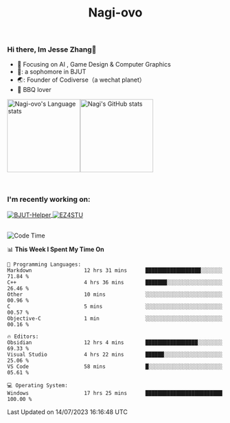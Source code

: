 

<!--
**Nagi-ovo/Nagi-ovo** is a ✨ _special_ ✨ repository because its `README.md` (this file) appears on your GitHub profile.

Here are some ideas to get you started:

- 🔭 I’m currently working on ...
- 🌱 I’m currently learning ...
- 👯 I’m looking to collaborate on ...
- 🤔 I’m looking for help with ...
- 💬 Ask me about ...
- 📫 How to reach me: ...
- 😄 Pronouns: ...
- ⚡ Fun fact: ...
-->
<h1 align="center">Nagi-ovo</h3>


<br />

 ### Hi there, Im Jesse Zhang👋
- :orange_book: Focusing on AI , Game Design & Computer Graphics
- 🔬: a sophomore in BJUT
- 🌏: Founder of Codiverse（a wechat planet）
- :meat_on_bone: BBQ lover

<div style="display:flex; flex-wrap:wrap; height: 200px;">
  <img height="170" src="https://github-readme-stats-git-main-nagi-ovo.vercel.app/api/top-langs/?username=Nagi-ovo&hide=css,scss,html,java,typescript&layout=compact&card_width=345&card_height=400" alt="Nagi-ovo's Language stats">
  <img height="170" src="https://github-readme-stats-git-main-nagi-ovo.vercel.app/api?username=Nagi-ovo&show_icons=true&theme=radical" alt="Nagi's GitHub stats">
</div>

### I'm recently working on:</a>

 <div>
<a href="https://github.com/Open-BJUT/BJUT-Helper">
  <img align="center" src="https://github-readme-stats-git-main-nagi-ovo.vercel.app/api/pin/?username=Nagi-ovo&repo=BJUT-Helper" alt="BJUT-Helper">
</a>
<a href="https://github.com/Nagi-ovo/EZ4STU">
  <img align="center" src="https://github-readme-stats-git-main-nagi-ovo.vercel.app/api/pin/?username=Nagi-ovo&repo=EZ4STU" alt="EZ4STU">
</a>  
</div>

<br />

<!--START_SECTION:waka-->
![Code Time](http://img.shields.io/badge/Code%20Time-93%20hrs%2045%20mins-blue)

📊 **This Week I Spent My Time On** 

```text
💬 Programming Languages: 
Markdown                 12 hrs 31 mins      ██████████████████░░░░░░░   71.84 % 
C++                      4 hrs 36 mins       ███████░░░░░░░░░░░░░░░░░░   26.46 % 
Other                    10 mins             ░░░░░░░░░░░░░░░░░░░░░░░░░   00.96 % 
C                        5 mins              ░░░░░░░░░░░░░░░░░░░░░░░░░   00.57 % 
Objective-C              1 min               ░░░░░░░░░░░░░░░░░░░░░░░░░   00.16 % 

🔥 Editors: 
Obsidian                 12 hrs 4 mins       █████████████████░░░░░░░░   69.33 % 
Visual Studio            4 hrs 22 mins       ██████░░░░░░░░░░░░░░░░░░░   25.06 % 
VS Code                  58 mins             █░░░░░░░░░░░░░░░░░░░░░░░░   05.61 % 

💻 Operating System: 
Windows                  17 hrs 25 mins      █████████████████████████   100.00 % 
```


 Last Updated on 14/07/2023 16:16:48 UTC
<!--END_SECTION:waka-->



